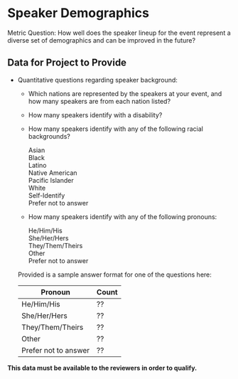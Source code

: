 # Speaker Demographics

Metric Question: How well does the speaker lineup for the event represent a diverse set of demographics and can be improved in the future?

## Data for Project to Provide

- Quantitative questions regarding speaker background:
    
  * Which nations are represented by the speakers at your event, and how many speakers are from each nation listed?
 
  * How many speakers identify with a disability?
    
  * How many speakers identify with any of the following racial backgrounds?
  
    Asian <br />
    Black <br />
    Latino <br />
    Native American <br />
    Pacific Islander <br />
    White <br />
    Self-Identify <br />
    Prefer not to answer <br />
    
  * How many speakers identify with any of the following pronouns:
  
      He/Him/His <br />
      She/Her/Hers <br />
      They/Them/Theirs <br />
      Other <br />
      Prefer not to answer <br />
      
  
  Provided is a sample answer format for one of the questions here:
  
    | Pronoun  | Count |
    | ------------- | ------------- |
    | He/Him/His  | ??  |
    | She/Her/Hers  | ??  |
    | They/Them/Theirs  | ??  |
    | Other  | ?? |
    | Prefer not to answer | ?? |
      
**This data must be available to the reviewers in order to qualify.**
